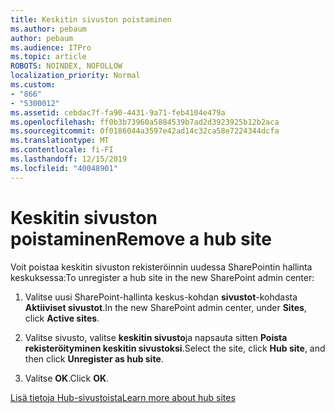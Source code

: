 ```yaml
---
title: Keskitin sivuston poistaminen
ms.author: pebaum
author: pebaum
ms.audience: ITPro
ms.topic: article
ROBOTS: NOINDEX, NOFOLLOW
localization_priority: Normal
ms.custom:
- "866"
- "5300012"
ms.assetid: cebdac7f-fa90-4431-9a71-feb4104e479a
ms.openlocfilehash: ff0b3b73960a5884539b7ad2d3923925b12b2aca
ms.sourcegitcommit: 0f0186044a3597e42ad14c32ca58e7224344dcfa
ms.translationtype: MT
ms.contentlocale: fi-FI
ms.lasthandoff: 12/15/2019
ms.locfileid: "40048901"
---
```

# <a name="remove-a-hub-site"></a><span data-ttu-id="bcd59-102">Keskitin sivuston poistaminen</span><span class="sxs-lookup"><span data-stu-id="bcd59-102">Remove a hub site</span></span>

<span data-ttu-id="bcd59-103">Voit poistaa keskitin sivuston rekisteröinnin uudessa SharePointin hallinta keskuksessa:</span><span class="sxs-lookup"><span data-stu-id="bcd59-103">To unregister a hub site in the new SharePoint admin center:</span></span>
  
1. <span data-ttu-id="bcd59-104">Valitse uusi SharePoint-hallinta keskus-kohdan **sivustot**-kohdasta **Aktiiviset sivustot**.</span><span class="sxs-lookup"><span data-stu-id="bcd59-104">In the new SharePoint admin center, under **Sites**, click **Active sites**.</span></span>

2. <span data-ttu-id="bcd59-105">Valitse sivusto, valitse **keskitin sivusto**ja napsauta sitten **Poista rekisteröityminen keskitin sivustoksi**.</span><span class="sxs-lookup"><span data-stu-id="bcd59-105">Select the site, click **Hub site**, and then click **Unregister as hub site**.</span></span>

3. <span data-ttu-id="bcd59-106">Valitse **OK**.</span><span class="sxs-lookup"><span data-stu-id="bcd59-106">Click **OK**.</span></span>

[<span data-ttu-id="bcd59-107">Lisä tietoja Hub-sivustoista</span><span class="sxs-lookup"><span data-stu-id="bcd59-107">Learn more about hub sites</span></span>](https://support.office.com/article/what-is-a-sharepoint-hub-site-fe26ae84-14b7-45b6-a6d1-948b3966427f)
  